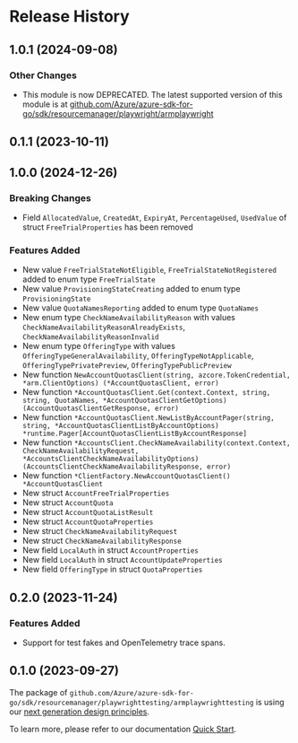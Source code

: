 # Release History

## 1.0.1 (2024-09-08)

### Other Changes

- This module is now DEPRECATED. The latest supported version of this module is at [github.com/Azure/azure-sdk-for-go/sdk/resourcemanager/playwright/armplaywright](https://pkg.go.dev/github.com/Azure/azure-sdk-for-go/sdk/resourcemanager/playwright/armplaywright)

## 0.1.1 (2023-10-11)

## 1.0.0 (2024-12-26)
### Breaking Changes

- Field `AllocatedValue`, `CreatedAt`, `ExpiryAt`, `PercentageUsed`, `UsedValue` of struct `FreeTrialProperties` has been removed

### Features Added

- New value `FreeTrialStateNotEligible`, `FreeTrialStateNotRegistered` added to enum type `FreeTrialState`
- New value `ProvisioningStateCreating` added to enum type `ProvisioningState`
- New value `QuotaNamesReporting` added to enum type `QuotaNames`
- New enum type `CheckNameAvailabilityReason` with values `CheckNameAvailabilityReasonAlreadyExists`, `CheckNameAvailabilityReasonInvalid`
- New enum type `OfferingType` with values `OfferingTypeGeneralAvailability`, `OfferingTypeNotApplicable`, `OfferingTypePrivatePreview`, `OfferingTypePublicPreview`
- New function `NewAccountQuotasClient(string, azcore.TokenCredential, *arm.ClientOptions) (*AccountQuotasClient, error)`
- New function `*AccountQuotasClient.Get(context.Context, string, string, QuotaNames, *AccountQuotasClientGetOptions) (AccountQuotasClientGetResponse, error)`
- New function `*AccountQuotasClient.NewListByAccountPager(string, string, *AccountQuotasClientListByAccountOptions) *runtime.Pager[AccountQuotasClientListByAccountResponse]`
- New function `*AccountsClient.CheckNameAvailability(context.Context, CheckNameAvailabilityRequest, *AccountsClientCheckNameAvailabilityOptions) (AccountsClientCheckNameAvailabilityResponse, error)`
- New function `*ClientFactory.NewAccountQuotasClient() *AccountQuotasClient`
- New struct `AccountFreeTrialProperties`
- New struct `AccountQuota`
- New struct `AccountQuotaListResult`
- New struct `AccountQuotaProperties`
- New struct `CheckNameAvailabilityRequest`
- New struct `CheckNameAvailabilityResponse`
- New field `LocalAuth` in struct `AccountProperties`
- New field `LocalAuth` in struct `AccountUpdateProperties`
- New field `OfferingType` in struct `QuotaProperties`


## 0.2.0 (2023-11-24)
### Features Added

- Support for test fakes and OpenTelemetry trace spans.


## 0.1.0 (2023-09-27)

The package of `github.com/Azure/azure-sdk-for-go/sdk/resourcemanager/playwrighttesting/armplaywrighttesting` is using our [next generation design principles](https://azure.github.io/azure-sdk/general_introduction.html).

To learn more, please refer to our documentation [Quick Start](https://aka.ms/azsdk/go/mgmt).
